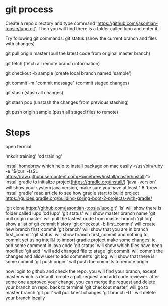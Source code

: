 # git process
Create a repo directory and type command 'https://github.com/jasontian-toosle/lupo.git'. Then you will find there is a folder called lupo and enter it.

Try following git commands:
git status (show the current branch and files with changes)

git pull origin master (pull the latest code from original master branch)

git fetch (fetch all remote branch information)

git checkout -b sample (create local branch named 'sample')

git commit -m "commit message" (commit staged changes)

git stash (stash all changes)

git stash pop (unstash the changes from previous stashing)

git push origin sample (push all staged files to remote)


# Steps
open termial

'mkdir training'
'cd training'

install homebrew which help to install package on mac easily
</usr/bin/ruby -e "$(curl -fsSL https://raw.githubusercontent.com/Homebrew/install/master/install)">
install gradle to initialize project(https://gradle.org/install/)
'java -version' will show your system java version, make sure you have at least 1.8
'brew install gradle'
read article to see how gradle start to build project https://guides.gradle.org/building-spring-boot-2-projects-with-gradle/

'git clone https://github.com/jasontian-toosle/lupo.git'
'ls' will show there is folder called lupo
'cd lupo'
'git status' will show master branch name
'git pull origin master' will pull the lastest code from master branch
'git log' show a list of git commit history
'git checkout -b first_commit' will create new branch first_commit
'git branch' will show that you are in branch first_commit
'git status' will show branch first_commit and nothing to commit yet
using intelliJ to import gradle project
make some changes: ie. add some comment in java code
'git status' will show which files have been modified
'git add <filepath>' will add changed file to stage
'git commit' will commit the changes and allow user to add comments
'git log' will show that there is some commit
'git push origin <branch>' will push the commits to remote origin

now login to github and check the repo. you will find your branch, except master which is default. create a pull request and add code reviewer. after some one approved your change, you can merge the request and delete your branch on repo.
back to terminal
'git checkout master' will go to master branch
'git pull' will pull latest changes
'git branch -D <branch>' will delete your branch locally


